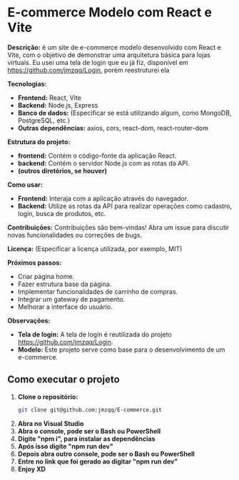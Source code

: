 # E-commerce Modelo com React e Vite

**Descrição:**
é um site de e-commerce modelo desenvolvido com React e Vite, com o objetivo de demonstrar uma arquitetura básica para lojas virtuais. Eu usei uma tela de login que eu já fiz, disponível em https://github.com/jmzqq/Login, porém reestruturei ela

**Tecnologias:**
* **Frontend:** React, Vite
* **Backend:** Node.js, Express
* **Banco de dados:** (Especificar se está utilizando algum, como MongoDB, PostgreSQL, etc.)
* **Outras dependências:** axios, cors, react-dom, react-router-dom

**Estrutura do projeto:**
* **frontend:** Contém o código-fonte da aplicação React.
* **backend:** Contém o servidor Node.js com as rotas da API.
* **(outros diretórios, se houver)**

**Como usar:**
* **Frontend:** Interaja com a aplicação através do navegador.
* **Backend:** Utilize as rotas da API para realizar operações como cadastro, login, busca de produtos, etc.

**Contribuições:**
Contribuições são bem-vindas! Abra um issue para discutir novas funcionalidades ou correções de bugs.

**Licença:**
(Especificar a licença utilizada, por exemplo, MIT)

**Próximos passos:**
* Criar página home.
* Fazer estrutura base da página.
* Implementar funcionalidades de carrinho de compras.
* Integrar um gateway de pagamento.
* Melhorar a interface do usuário.

**Observações:**
* **Tela de login:** A tela de login é reutilizada do projeto https://github.com/jmzqq/Login.
* **Modelo:** Este projeto serve como base para o desenvolvimento de um e-commerce.

## Como executar o projeto
1. **Clone o repositório:**
   ```bash
   git clone git@github.com:jmzqq/E-commerce.git
2. **Abra no Visual Studio**
3. **Abra o console, pode ser o Bash ou PowerShell**
4. **Digite "npm i", para instalar as dependências**
5. **Após isso digite "npm run dev"**
6. **Depois abra outro console, pode ser o Bash ou PowerShell**
8. **Entre no link que foi gerado ao digitar "npm run dev"**
9. **Enjoy XD**
